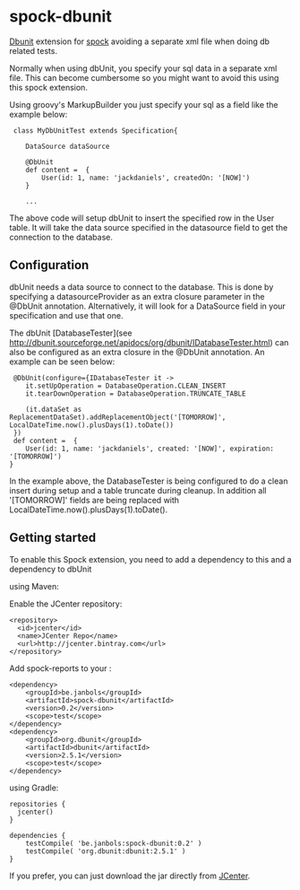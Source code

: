 spock-dbunit
============

[Dbunit](http://dbunit.sourceforge.net/) extension for [spock](https://github.com/spockframework/spock) avoiding a separate xml file
when doing db related tests.

Normally when using dbUnit, you specify your sql data in a separate xml file. This can become cumbersome so you might want to
avoid this using this spock extension.

Using groovy's MarkupBuilder you just specify your sql as a field like the example below:

     class MyDbUnitTest extends Specification{

        DataSource dataSource

        @DbUnit
        def content =  {
            User(id: 1, name: 'jackdaniels', createdOn: '[NOW]')
        }

        ...

The above code will setup dbUnit to insert the specified row in the User table.
It will take the data source specified in the datasource field to get the connection to the database.

Configuration
-------------
dbUnit needs a data source to connect to the database. This is done by specifying a datasourceProvider as an extra closure
parameter in the @DbUnit annotation.
Alternatively, it will look for a DataSource field in your specification and use that one.

The dbUnit [DatabaseTester](see http://dbunit.sourceforge.net/apidocs/org/dbunit/IDatabaseTester.html)
can also be configured as an extra closure in the @DbUnit annotation. An example can be seen below:

     @DbUnit(configure={IDatabaseTester it ->
        it.setUpOperation = DatabaseOperation.CLEAN_INSERT
        it.tearDownOperation = DatabaseOperation.TRUNCATE_TABLE

        (it.dataSet as ReplacementDataSet).addReplacementObject('[TOMORROW]', LocalDateTime.now().plusDays(1).toDate())
     }) 
     def content =  {
        User(id: 1, name: 'jackdaniels', created: '[NOW]', expiration: '[TOMORROW]')
    }

In the example above, the DatabaseTester is being configured to do a clean insert during setup and a table truncate during cleanup.
In addition all '[TOMORROW]' fields are being replaced with LocalDateTime.now().plusDays(1).toDate().

Getting started
---
To enable this Spock extension, you need to add a dependency to this and a dependency to dbUnit

using Maven:

Enable the JCenter repository:

    <repository>
      <id>jcenter</id>
      <name>JCenter Repo</name>
      <url>http://jcenter.bintray.com</url>
    </repository>
Add spock-reports to your <dependencies>:

    <dependency>
        <groupId>be.janbols</groupId>
        <artifactId>spock-dbunit</artifactId>
        <version>0.2</version>
        <scope>test</scope>
    </dependency>
    <dependency>
        <groupId>org.dbunit</groupId>
        <artifactId>dbunit</artifactId>
        <version>2.5.1</version>
        <scope>test</scope>
    </dependency>


using Gradle:

    repositories {
      jcenter()
    }

    dependencies {
        testCompile( 'be.janbols:spock-dbunit:0.2' )
        testCompile( 'org.dbunit:dbunit:2.5.1' )
    }

If you prefer, you can just download the jar directly from [JCenter](http://jcenter.bintray.com/be/janbols/spock-dbunit/0.2/spock-dbunit-0.2.jar).

